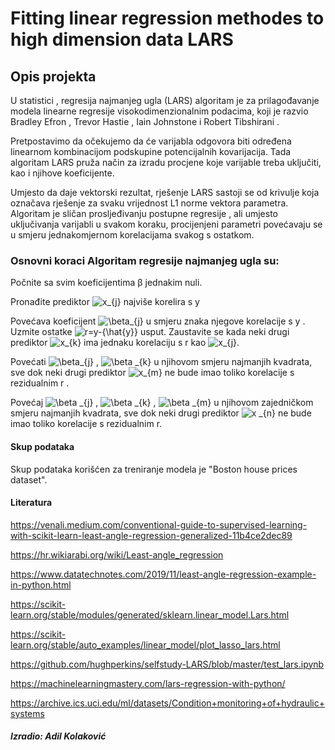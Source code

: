 # Fitting linear regression methodes to high dimension data LARS 

## Opis projekta
U statistici , regresija najmanjeg ugla (LARS) algoritam je za prilagođavanje modela linearne regresije visokodimenzionalnim podacima, koji je razvio Bradley Efron , Trevor Hastie , Iain Johnstone i Robert Tibshirani .

Pretpostavimo da očekujemo da će varijabla odgovora biti određena linearnom kombinacijom podskupine potencijalnih kovarijacija. Tada algoritam LARS pruža način za izradu procjene koje varijable treba uključiti, kao i njihove koeficijente.

Umjesto da daje vektorski rezultat, rješenje LARS sastoji se od krivulje koja označava rješenje za svaku vrijednost L1 norme vektora parametra. Algoritam je sličan prosljeđivanju postupne regresije , ali umjesto uključivanja varijabli u svakom koraku, procijenjeni parametri povećavaju se u smjeru jednakomjernom korelacijama svakog s ostatkom.

### Osnovni koraci Algoritam regresije najmanjeg ugla su:

Počnite sa svim koeficijentima β jednakim nuli.

Pronađite prediktor <img src="https://latex.codecogs.com/svg.image?x_{j}" title="x_{j}" /> najviše korelira s y

Povećava koeficijent <img src="https://latex.codecogs.com/svg.image?\beta_{j}&space;" title="\beta_{j} " /> u smjeru znaka njegove korelacije s y . Uzmite ostatke <img src="https://latex.codecogs.com/svg.image?r=y-{\hat{y}}" title="r=y-{\hat{y}}" /> usput. Zaustavite se kada neki drugi prediktor <img src="https://latex.codecogs.com/svg.image?x_{k}" title="x_{k}" /> ima jednaku korelaciju s r  kao <img src="https://latex.codecogs.com/svg.image?x_{j}" title="x_{j}" />.

Povećati <img src="https://latex.codecogs.com/svg.image?\beta_{j}&space;" title="\beta_{j} " />  ,  <img src="https://latex.codecogs.com/svg.image?\beta&space;_{k}" title="\beta _{k}" />  u njihovom smjeru najmanjih kvadrata, sve dok neki drugi prediktor <img src="https://latex.codecogs.com/svg.image?x_{m}" title="x_{m}" /> ne bude imao toliko korelacije s rezidualnim r  .

Povećaj <img src="https://latex.codecogs.com/svg.image?\beta&space;_{j}" title="\beta _{j}" /> , <img src="https://latex.codecogs.com/svg.image?\beta&space;_{k}" title="\beta _{k}" /> , <img src="https://latex.codecogs.com/svg.image?\beta&space;_{m}" title="\beta _{m}" /> u njihovom zajedničkom smjeru najmanjih kvadrata, sve dok neki drugi prediktor <img src="https://latex.codecogs.com/svg.image?x&space;_{n}" title="x _{n}" /> ne bude imao toliko korelacije s rezidualnim r.


#### Skup podataka

Skup podataka korišćen za treniranje modela je "Boston house prices dataset".


#### Literatura 

https://venali.medium.com/conventional-guide-to-supervised-learning-with-scikit-learn-least-angle-regression-generalized-11b4ce2dec89

https://hr.wikiarabi.org/wiki/Least-angle_regression

https://www.datatechnotes.com/2019/11/least-angle-regression-example-in-python.html

https://scikit-learn.org/stable/modules/generated/sklearn.linear_model.Lars.html

https://scikit-learn.org/stable/auto_examples/linear_model/plot_lasso_lars.html

https://github.com/hughperkins/selfstudy-LARS/blob/master/test_lars.ipynb

https://machinelearningmastery.com/lars-regression-with-python/

https://archive.ics.uci.edu/ml/datasets/Condition+monitoring+of+hydraulic+systems

##### Izradio: Adil Kolaković
